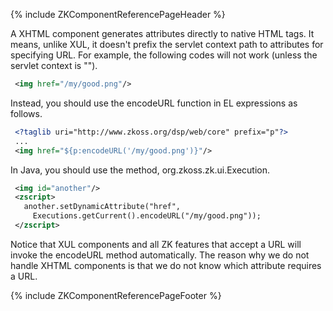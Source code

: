 {% include ZKComponentReferencePageHeader %}

A XHTML component generates attributes directly to native HTML tags. It
means, unlike XUL, it doesn't prefix the servlet context path to
attributes for specifying URL. For example, the following codes will not
work (unless the servlet context is "").

``` xml
 <img href="/my/good.png"/>
```

Instead, you should use the <mp>encodeURL</mp> function in EL
expressions as follows.

``` xml
 <?taglib uri="http://www.zkoss.org/dsp/web/core" prefix="p"?>
 ...
 <img href="${p:encodeURL('/my/good.png')}"/>
```

In Java, you should use the method,
<javadoc method="encodeURL(java.lang.String)">org.zkoss.zk.ui.Execution</javadoc>.

``` xml
 <img id="another"/>
 <zscript>
   another.setDynamicAttribute("href",
     Executions.getCurrent().encodeURL("/my/good.png"));
 </zscript>
```

Notice that XUL components and all ZK features that accept a URL will
invoke the <mp>encodeURL</mp> method automatically. The reason why we do
not handle XHTML components is that we do not know which attribute
requires a URL.

{% include ZKComponentReferencePageFooter %}

